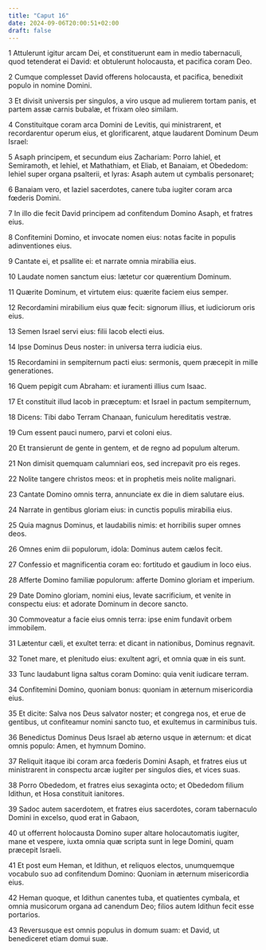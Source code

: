 ```yaml
---
title: "Caput 16"
date: 2024-09-06T20:00:51+02:00
draft: false
---
```



1 Attulerunt igitur arcam Dei, et constituerunt eam in medio tabernaculi, quod tetenderat ei David: et obtulerunt holocausta, et pacifica coram Deo.

2 Cumque complesset David offerens holocausta, et pacifica, benedixit populo in nomine Domini.

3 Et divisit universis per singulos, a viro usque ad mulierem tortam panis, et partem assæ carnis bubalæ, et frixam oleo similam.

4 Constituitque coram arca Domini de Levitis, qui ministrarent, et recordarentur operum eius, et glorificarent, atque laudarent Dominum Deum Israel:

5 Asaph principem, et secundum eius Zachariam: Porro Iahiel, et Semiramoth, et Iehiel, et Mathathiam, et Eliab, et Banaiam, et Obededom: Iehiel super organa psalterii, et lyras: Asaph autem ut cymbalis personaret;

6 Banaiam vero, et Iaziel sacerdotes, canere tuba iugiter coram arca fœderis Domini.

7 In illo die fecit David principem ad confitendum Domino Asaph, et fratres eius.

8 Confitemini Domino, et invocate nomen eius: notas facite in populis adinventiones eius.

9 Cantate ei, et psallite ei: et narrate omnia mirabilia eius.

10 Laudate nomen sanctum eius: lætetur cor quærentium Dominum.

11 Quærite Dominum, et virtutem eius: quærite faciem eius semper.

12 Recordamini mirabilium eius quæ fecit: signorum illius, et iudiciorum oris eius.

13 Semen Israel servi eius: filii Iacob electi eius.

14 Ipse Dominus Deus noster: in universa terra iudicia eius.

15 Recordamini in sempiternum pacti eius: sermonis, quem præcepit in mille generationes.

16 Quem pepigit cum Abraham: et iuramenti illius cum Isaac.

17 Et constituit illud Iacob in præceptum: et Israel in pactum sempiternum,

18 Dicens: Tibi dabo Terram Chanaan, funiculum hereditatis vestræ.

19 Cum essent pauci numero, parvi et coloni eius.

20 Et transierunt de gente in gentem, et de regno ad populum alterum.

21 Non dimisit quemquam calumniari eos, sed increpavit pro eis reges.

22 Nolite tangere christos meos: et in prophetis meis nolite malignari.

23 Cantate Domino omnis terra, annunciate ex die in diem salutare eius.

24 Narrate in gentibus gloriam eius: in cunctis populis mirabilia eius.

25 Quia magnus Dominus, et laudabilis nimis: et horribilis super omnes deos.

26 Omnes enim dii populorum, idola: Dominus autem cælos fecit.

27 Confessio et magnificentia coram eo: fortitudo et gaudium in loco eius.

28 Afferte Domino familiæ populorum: afferte Domino gloriam et imperium.

29 Date Domino gloriam, nomini eius, levate sacrificium, et venite in conspectu eius: et adorate Dominum in decore sancto.

30 Commoveatur a facie eius omnis terra: ipse enim fundavit orbem immobilem.

31 Lætentur cæli, et exultet terra: et dicant in nationibus, Dominus regnavit.

32 Tonet mare, et plenitudo eius: exultent agri, et omnia quæ in eis sunt.

33 Tunc laudabunt ligna saltus coram Domino: quia venit iudicare terram.

34 Confitemini Domino, quoniam bonus: quoniam in æternum misericordia eius.

35 Et dicite: Salva nos Deus salvator noster; et congrega nos, et erue de gentibus, ut confiteamur nomini sancto tuo, et exultemus in carminibus tuis.

36 Benedictus Dominus Deus Israel ab æterno usque in æternum: et dicat omnis populo: Amen, et hymnum Domino.

37 Reliquit itaque ibi coram arca fœderis Domini Asaph, et fratres eius ut ministrarent in conspectu arcæ iugiter per singulos dies, et vices suas.

38 Porro Obededom, et fratres eius sexaginta octo; et Obededom filium Idithun, et Hosa constituit ianitores.

39 Sadoc autem sacerdotem, et fratres eius sacerdotes, coram tabernaculo Domini in excelso, quod erat in Gabaon,

40 ut offerrent holocausta Domino super altare holocautomatis iugiter, mane et vespere, iuxta omnia quæ scripta sunt in lege Domini, quam præcepit Israeli.

41 Et post eum Heman, et Idithun, et reliquos electos, unumquemque vocabulo suo ad confitendum Domino: Quoniam in æternum misericordia eius.

42 Heman quoque, et Idithun canentes tuba, et quatientes cymbala, et omnia musicorum organa ad canendum Deo; filios autem Idithun fecit esse portarios.

43 Reversusque est omnis populus in domum suam: et David, ut benediceret etiam domui suæ.

